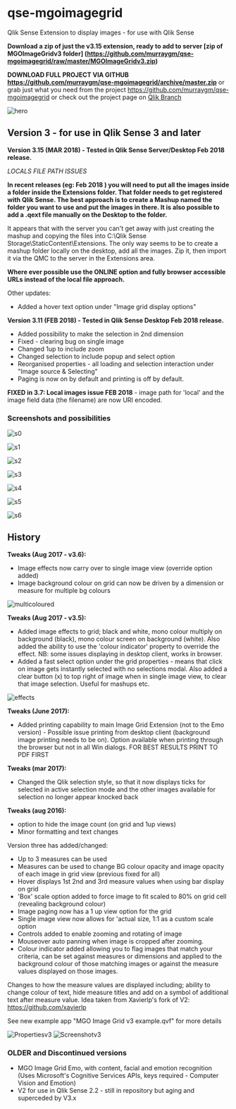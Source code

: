 # qse-mgoimagegrid
Qlik Sense Extension to display images - for use with Qlik Sense

**Download a zip of just the v3.15 extension, ready to add to server [zip of MGOImageGridv3 folder] (https://github.com/murraygm/qse-mgoimagegrid/raw/master/MGOImageGridv3.zip)**

**DOWNLOAD FULL PROJECT VIA GITHUB https://github.com/murraygm/qse-mgoimagegrid/archive/master.zip**
or grab just what you need from the project https://github.com/murraygm/qse-mgoimagegrid
or check out the project page on [Qlik Branch](http://branch.qlik.com/#!/project/56e8f64ee37930b98cf9dea4)

![hero][hero]

[hero]: https://raw.githubusercontent.com/murraygm/qse-mgoimagegrid/master/screenshots/hero.png "hero"


## Version 3 - for use in Qlik Sense 3 and later
**Version 3.15 (MAR 2018) - Tested in Qlik Sense Server/Desktop Feb 2018 release.**

*LOCALS FILE PATH ISSUES*

**In recent releases (eg: Feb 2018 ) you will need to put all the images inside a folder inside the Extensions folder. That folder needs to get registered with Qlik Sense. The best approach is to create a Mashup named the folder you want to use and put the images in there. It is also possible to add a .qext file manually on the Desktop to the folder.**

It appears that with the server you can't get away with just creating the mashup and copying the files into
C:\Qlik Sense Storage\StaticContent\Extensions. 
The only way seems to be to create a mashup folder locally on the desktop, add all the images. Zip it, then import it via the QMC to the server in the Extensions area.

**Where ever possible use the ONLINE option and fully browser accessible URLs instead of the local file approach.**

Other updates:
* Added a hover text option under "Image grid display options"

**Version 3.11 (FEB 2018) - Tested in Qlik Sense Desktop Feb 2018 release.**

* Added possibility to make the selection in 2nd dimension
* Fixed - clearing bug on single image
* Changed 1up to include zoom
* Changed selection to include popup and select option
* Reorganised properties - all loading and selection interaction under "Image source & Selecting"
* Paging is now on by default and printing is off by default. 


**FIXED in 3.7: Local images issue FEB 2018** - image path for 'local' and the image field data (the filename) are now URI encoded.


### Screenshots and possibilities

![s0][s0]

[s0]: https://raw.githubusercontent.com/murraygm/qse-mgoimagegrid/master/screenshots/mgoImageGridv311_0.png "s0"

![s1][s1]

[s1]: https://raw.githubusercontent.com/murraygm/qse-mgoimagegrid/master/screenshots/mgoImageGridv311_6.png "s1"

![s2][s2]

[s2]: https://raw.githubusercontent.com/murraygm/qse-mgoimagegrid/master/screenshots/mgoImageGridv311_5.png "s2"

![s3][s3]

[s3]: https://raw.githubusercontent.com/murraygm/qse-mgoimagegrid/master/screenshots/mgoImageGridv311_4.png "s3"

![s4][s4]

[s4]: https://raw.githubusercontent.com/murraygm/qse-mgoimagegrid/master/screenshots/mgoImageGridv311_3.png "s4"

![s5][s5]

[s5]: https://raw.githubusercontent.com/murraygm/qse-mgoimagegrid/master/screenshots/mgoImageGridv311_2.png "s5"

![s6][s6]

[s6]: https://raw.githubusercontent.com/murraygm/qse-mgoimagegrid/master/screenshots/mgoImageGridv311_1.png "s6"


## History


**Tweaks (Aug 2017 - v3.6):**
* Image effects now carry over to single image view (override option added)
* Image background colour on grid can now be driven by a dimension or measure for multiple bg colours

![multicoloured][multicoloured]

[multicoloured]: https://raw.githubusercontent.com/murraygm/qse-mgoimagegrid/master/screenshots/multicoloured.png "multicoloured"


**Tweaks (Aug 2017 - v3.5):**
* Added image effects to grid; black and white, mono colour multiply on background (black), mono colour screen on background (white). Also added the ability to use the 'colour indicator' property to override the effect. NB: some issues displaying in desktop client, works in browser.
* Added a fast select option under the grid properties - means that click on image gets instantly selected with no selections modal. Also added a clear button (x) to top right of image when in single image view, to clear that image selection. Useful for mashups etc.

![effects][effects]

[effects]: https://raw.githubusercontent.com/murraygm/qse-mgoimagegrid/master/screenshots/imageeffects.png "effects"


**Tweaks (June 2017):**
* Added printing capability to main Image Grid Extension (not to the Emo version) - Possible issue printing from desktop client (background image printing needs to be on). Option available when printing through the browser but not in all Win dialogs. FOR BEST RESULTS PRINT TO PDF FIRST

**Tweaks (mar 2017):**
* Changed the Qlik selection style, so that it now displays ticks for selected in active selection mode and the other images available for selection no longer appear knocked back 

**Tweaks (aug 2016):**
* option to hide the image count (on grid and 1up views)
* Minor formatting and text changes

Version three has added/changed:
* Up to 3 measures can be used
* Measures can be used to change BG colour opacity and image opacity of each image in grid view (previous fixed for all)
* Hover displays 1st 2nd and 3rd measure values when using bar display on grid
* 'Box' scale option added to force image to fit scaled to 80% on grid cell (revealing background colour)
* Image paging now has a 1 up view option for the grid
* Single image view now allows for 'actual size, 1:1 as a custom scale option
* Controls added to enable zooming and rotating of image
* Mouseover auto panning when image is cropped after zooming.
* Colour indicator added allowing you to flag images that match your criteria, can be set against measures or dimensions and applied to the background colour of those matching images or against the measure values displayed on those images.

Changes to how the measure values are displayed including; ability to change colour of text, hide measure titles and add on a symbol of additional text after measure value. Idea taken from Xavierlp's fork of V2: https://github.com/xavierlp

See new example app "MGO Image Grid v3 example.qvf" for more details

![Propertiesv3][Propsv3]
![Screenshotv3][Examplev3]


[Propsv3]: https://raw.githubusercontent.com/murraygm/qse-mgoimagegrid/master/screenshots/imagegrid_props_v3.png "Propertiesv3"

[Examplev3]: https://raw.githubusercontent.com/murraygm/qse-mgoimagegrid/master/screenshots/Screen%20Shot%20v3.png "Properties"

### OLDER and Discontinued versions
* MGO Image Grid Emo, with content, facial and emotion recognition (Uses Microsoft's Cognitive Services APIs, keys required - Computer Vision and Emotion)
* V2 for use in Qlik Sense 2.2 - still in repository but aging and superceded by V3.x


